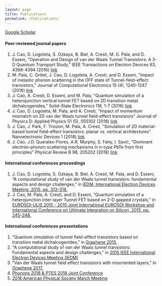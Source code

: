 ```yaml
---
layout: page
title: Publications
permalink: /Publications/
---
```



[Google Scholar](https://scholar.google.fr/citations?user=hivEzv8AAAAJ&hl=fr)

#### Peer-reviewed journal papers

1. J. Cao, D. Logoteta, S. Ozkaya, B. Biel, A. Cresti, M. G. Pala, and D. Esseni, "Operation and Design of van der Waals Tunnel Transistors: A 3-D Quantum Transport Study," IEEE Transactions on Electron Devices 63, 4388-4394 (2016) [link](http://ieeexplore.ieee.org/document/7571124/)
2. M. Pala, C. Grillet, J. Cao, D. Logoteta, A. Cresti, and D. Esseni, "Impact of inelastic phonon scattering in the OFF state of Tunnel-field-effect transistors," Journal of Computational Electronics 15 (4), 1240-1247 (2016) [link](http://link.springer.com/10.1007/s10825-016-0900-8)
3. J. Cao, A. Cresti, D. Esseni, and M. Pala, "Quantum simulation of a heterojunction vertical tunnel FET based on 2D transition metal dichalcogenides," Solid-State Electronics 116, 1-7 (2016) [link](http://www.sciencedirect.com/science/article/pii/S003811011500297X)
4. J. Cao, D. Logoteta, M. Pala, and A. Cresti, "Impact of momentum mismatch on 2D van der Waals tunnel field-effect transistors" Journal of Physics D: Applied Physics 51 (5), 055102 (2018) [link](http://iopscience.iop.org/article/10.1088/1361-6463/aaa1b6/meta)
5. J. Cao, J. Park, F. Triozon, M. Pala, A. Cresti, "Simulation of 2D material-based tunnel field-effect transistors: planar vs. vertical architectures" Nanoelectronic Devices 1 (2018) [link](https://www.openscience.fr/IMG/pdf/iste_componano18v1n4.pdf)
6. J. Cao, J.D. Querales-Flores, A.R. Murphy, S. Fahy, I. Savić, "Dominant electron-phonon scattering mechanisms in $n$-type PbTe from first principles" Physical Review B 98, 205202 (2018) [link](https://journals.aps.org/prb/abstract/10.1103/PhysRevB.98.205202)

#### International conferences proceedings
 
1. J. Cao, D. Logoteta, S. Ozkaya, B. Biel, A. Cresti, M. Pala, and D. Esseni, “A computational study of van der Waals tunnel transistors: fundamental aspects and design challenges,” in [IEDM, International Electron Devices Meeting, 2015, pp. 313–316.](http://ieeexplore.ieee.org/abstract/document/7409684/) 
3. J. Cao, M. Pala, A. Cresti, and D. Esseni, “Quantum simulation of a heterojunction inter-layer Tunnel FET based on 2-D gapped crystals,” in [EUROSOI-ULIS 2015 - 2015 Joint International EUROSOI Workshop and International Conference on Ultimate Integration on Silicon, 2015, pp. 245–248.](http://ieeexplore.ieee.org/abstract/document/7063819/)


#### International conferences presentations

1. “Quantum simulation of tunnel field-effect transistors based on transition metal dichalcogenides,” in [Graphene 2015.](https://scholar.google.fr/scholar?oi=bibs&cluster=7837911913977867377&btnI=1&hl=fr)
2. "A computational study of van der Waals tunnel transistors: Fundamental aspects and design challenges," in [2015 IEEE International Electron Devices Meeting (IEDM)](http://ieee-iedm.org/2015/)
3. "Van der Waals tunnel field effect transistors with misoriented layers," in [Graphene 2017.](http://www.grapheneconf.com/2017/)
4. [Phonons 2018 & PTES 2018 Joint Conference](http://phonons2018.csp.escience.cn/dct/page/1)
5. [2018 American Physical Society March Meeting](https://meetings.aps.org/Meeting/MAR18/Session/P29.3)

